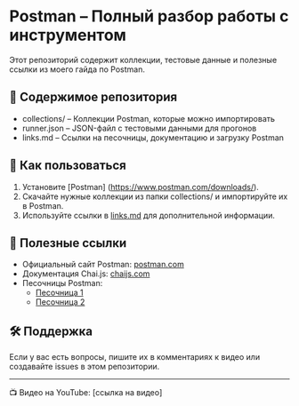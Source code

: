 # Postman – Полный разбор работы с инструментом

Этот репозиторий содержит коллекции, тестовые данные и полезные ссылки из моего гайда по Postman.

## 📂 Содержимое репозитория

- collections/ – Коллекции Postman, которые можно импортировать
- runner.json – JSON-файл с тестовыми данными для прогонов
- links.md – Ссылки на песочницы, документацию и загрузку Postman

## 🚀 Как пользоваться

1. Установите [Postman] (https://www.postman.com/downloads/).
2. Скачайте нужные коллекции из папки collections/ и импортируйте их в Postman.
3. Используйте ссылки в [links.md](links.md) для дополнительной информации.

## 🔗 Полезные ссылки

- Официальный сайт Postman: [postman.com](https://www.postman.com)
- Документация Chai.js: [chaijs.com](https://www.chaijs.com)
- Песочницы Postman:
  - [Песочница 1](https://example.com)
  - [Песочница 2](https://example.com)

## 🛠 Поддержка

Если у вас есть вопросы, пишите их в комментариях к видео или создавайте issues в этом репозитории.

---

📺 Видео на YouTube: [ссылка на видео]

